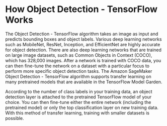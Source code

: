 # How Object Detection \- TensorFlow Works<a name="object-detection-tensorflow-HowItWorks"></a>

The Object Detection \- TensorFlow algorithm takes an image as input and predicts bounding boxes and object labels\. Various deep learning networks such as MobileNet, ResNet, Inception, and EfficientNet are highly accurate for object detection\. There are also deep learning networks that are trained on large image datasets, such as Common Objects in Context \(COCO\), which has 328,000 images\. After a network is trained with COCO data, you can then fine\-tune the network on a dataset with a particular focus to perform more specific object detection tasks\. The Amazon SageMaker Object Detection \- TensorFlow algorithm supports transfer learning on many pretrained models that are available in the TensorFlow Model Garden\.

According to the number of class labels in your training data, an object detection layer is attached to the pretrained TensorFlow model of your choice\. You can then fine\-tune either the entire network \(including the pretrained model\) or only the top classification layer on new training data\. With this method of transfer learning, training with smaller datasets is possible\.